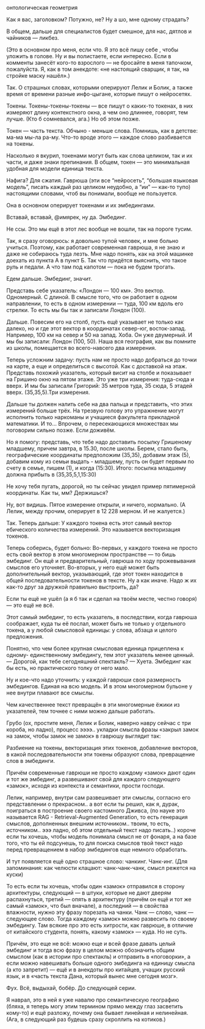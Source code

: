 онтологическая геометрия

Как я вас, заголовком? Потужно, не? 
Ну а шо, мне одному страдать?

В общем, дальше для специалистов будет смешное, для нас, дятлов и чайников — ликбез.

(Это в основном про меня, если что. 
Я это всё пишу себе , чтобы уложить в голове. Ну и вы полистаете, если интересно. 
Если в комменты занесёт кого-то взрослого — не бросайте в меня тапочком, пожалуйста. 
Я, как в том анекдоте: «не настоящий сварщик, я так, на стройке маску нашёл».)

Так. О страшных словах, которыми оперируют Лелик и Болик, а также время от времени разные инфо-цыгане, которые пишут о нейросетях.

Токены.
Токены-токены-токены — все пишут о каких-то токенах, в них измеряют длину контекстного окна, а чем оно длиннее, говорят, тем лучше. (Кто б сомневался, ага.) Но об этом позже.

Токен — часть текста. Обчыно - меньше слова. Помнишь, как в детстве: ма-ма мы-ла ра-му. Что-то вроде этого — каждое слово разбивается на токены. 

Насколько я вкурил, токенами могут быть как слова целиком, так и их части, и даже знаки препинания. В общем, токен — это минимальная удобная для модели единица текста.

Нафига? Для сжатия.
Гаврюша (эти все “нейросеть”, “большая языковая модель”, писать каждый раз целиком неудобно, а “ии” — как-то тупо) настоящими словами, чтоб вы понимали, вообще не пользуется.

Она в основном оперирует токенами и их эмбедингами.

Вставай, вставай, @имярек, ну да.
Эмбединг.

Не ссы. Это мы ещё в этот лес вообще не вошли, так на пороге тусим.

Так, я сразу оговорюсь: я довольно тупой человек, и мне больно учиться. 
Поэтому, как работает современная гаврюша, я не знаю и даже не собираюсь туда лезть. Мне надо понять, как на этой машинке доехать из пункта А в пункт Б. Так что придётся выяснить, что такое руль и педали. А что там под капотом — пока не будем трогать.

Едем дальше. 
Эмбединг, значит.

Представь себе указатель: «Лондон — 100 км».
Это вектор. Одномерный. С длиной.
В смысле того, что он работает в одном направлении, то есть в одном измерении — туда, 100 км вдоль его стрелки.
То есть мы бы так и записали Лондон (100).

Дальше. Повесим его на столб, пусть ещё указывает не только как далеко, но и где этот вектор в координатах север-юг, восток-запад. Например, 100 км на север и 50 на запад.
Хоба. Он уже двумерный.
И мы бы записали: Лондон (100, 50). 
Наша вся география, как вы помните из школы, помещается во всего-навсего два измерения.

Теперь усложним задачу: пусть нам не просто надо добраться до точки на карте, а еще и определиться с высотой. Как с доставкой на этаж. Представь похожий указатель, который висит на столбе и показывает на Гришино окно на пятом этаже. Это уже три измерения: туда-сюда и вверх. 
И мы бы записали Григорий: 35 метров туда, 35 сюда, 5 этадей вверх. 
(35,35,5).Три измерения.

Дальше ты должен налить себе на два пальца и представить, что этих измерений больше трёх.
На трезвую голову это упражнение могут исполнить только наркоманы и учащиеся факультета прикладной математики.
И то… Впрочем, о пересекающихся множествах мы поговорим сильно позже. Если доживём.

Но я помогу: представь, что тебе надо доставить посылку Гришеному младшему, причем завтра, в 15.30, после школы. 
Берем, стало быть, географические координаты предположим (35,35), добавим этаж (5), добавим кому из семьи выдать - младшему, пусть он будет первым по счету в семье, пишем (1), и когда (15:30). 
Итого: посылка младшему должна прибыть в (35,35,5,1,15:30)

Не хочу тебя пугать, дорогой, но ты сейчас увидел пример пятимерной координаты.
Как ты, мм? Держишься? 

Ну, вот видишь. Пятое измерение открыли, и ничего, нормально. 
(А Лелик, между прочим, оперирует в 12 228 мерном. И не жалуется.)

Так. Теперь дальше:
У каждого токена есть этот самый вектор ебического количества измерений. Это называется векторизация токенов.

Теперь соберись, будет больно:
Во-первых, у каждого токена не просто есть свой вектор в этом многомерном пространстве — то бишь эмбединг. Он ещё и предварительный, гаврюша по ходу прожевывания смыслов его уточняет.
Во-вторых, у него ещё может быть дополнительный вектор, указывающий, где этот токен находится в общей последовательности токенов в тексте. 
Ну а как иначе. Надо ж их как-то друг за дружкой правильно выстроить, да?

Если ты ещё не ушёл (а я б так и сделал на твоём месте, честно говоря) — это ещё не всё.

Этот самый эмбединг, то есть указатель, в последствии, когда гаврюша соображает, куда ты её послал, может быть не только у отдельного токена, а у любой смысловой единицы: у слова, абзаца и целого предложения.

Понятно, что чем более крупная смысловая единица прицеплена к одному- единственному эмбедингу, тем этот указатель менее ценный.
— Дорогой, как тебе сегодняшний спектакль?
— Хуета.
Эмбединг как бы есть, но практического толку от него мало.

Ну и кое-что надо уточнить: у каждой гаврюши своя размерность эмбедингов. 
Единая на всю модель. 
И в этом многомерном бульоне у нее внутри плавают все смыслы.

Чем качественнее текст превращён в эти многомерные ёжики из указателей, тем точнее с ними можно дальше работать.

Грубо (ох, простите меня, Лелик и Болик, наверно навру сейчас с три короба, но ладно), процесс ээээ.. укладки смысла фразы «закрыл замок на замок, чтобы замок не замок» в гаврюшу выглядит так:

Разбиение на токены, векторизация этих токенов, добавление векторов, в какой последовательности эти токены образуют слова, превращение слов в эмбединги. 

Причём современные гаврюши не просто каждому «замок» дают один и тот же эмбединг, а развешивают свой для каждого следующего «замок», исходя из контекста и семантики, прости господи.

Лелик, например, внутри сам развешивает эти смыслы, согласно его представлении о прекрасном.. а вот если ты решил, как я, дурак, поиграться в построение своего кастомного Дживса, (по науке это называется RAG - Retrieval-Augmented Generation, то есть генерация смыслов, дополненных внешним источником.. твоим, то есть, источником.. эээ ладно, об этом отдельный текст надо писать..) короче если ты хочешь, чтобы модель понимала смысл не от фонаря, а на базе того, что ты ей подсунешь, то для поиска смыслов твой текст надо перед превращением в набор эмбедингов еще немного обработать.

И тут появляется ещё одно страшное слово: чанкинг. Чанк-инг.
(Для запоминания: как челюсти клацают: чанк-чанк-чанк, смысл режется на куски)

То есть если ты хочешь, чтобы один «замок» отправился в сторону архитектуры, следующий — в штуки, которые не дают дверям распахнуться, третий — опять в архитектуру (причём он ещё и тот же самый «замок», что был вначале), а последний — в свойства влажности, нужно эту фразу порезать на чанки.
Чанк — слово, чанк — следующее слово. 
Тогда каждому «замок» можно развесить по своему эмбедингу.
Там всякие про это есть хитрости, как гаврюше, в отличие от китайского студента, понять, какому «замок» — куда. Но не суть.

Причём, это еще не всё: можно еще и всей фразе давать целый эмбединг и тогда всю фразу в целом можно обозначить общим смыслом (как в истории про спектакль) и отправить в «поговорки», а если можно навешивать больше одного эмбединга на единицу смысла (а кто запретит) — ещё и в анекдоты про китайцев, учащих русский язык, и в «часть текста Дана, который вынес мне сегодня мозг».

Фух.
Всё, выдыхай, бобёр.
До следующей серии.

Я наврал, это в ней я уже навалю про семантическую географию (бляха, я теперь могу этим термином прямо между глаз засветить кому-то) и ещё разложу, почему она бывает линейная и нелинейная.
(Ага, в следующий раз будешь сразу скроллить на котиков.)